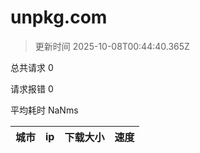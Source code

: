 
  # unpkg.com

  > 更新时间 2025-10-08T00:44:40.365Z
  
  总共请求 0

  请求报错 0

  平均耗时 NaNms

|城市|ip|下载大小|速度|
|-----|----------|---|---|

  